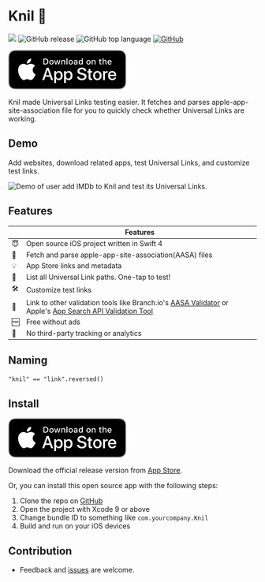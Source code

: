 # Knil 🔗

![](https://travis-ci.org/ethanhuang13/knil.svg?branch=master) ![GitHub release](https://img.shields.io/github/release/ethanhuang13/knil.svg) ![GitHub top language](https://img.shields.io/github/languages/top/ethanhuang13/knil.svg) [![GitHub](https://img.shields.io/github/license/ethanhuang13/knil.svg)](https://github.com/ethanhuang13/knil/blob/master/LICENSE)

[![](App_Store_Badge.svg)](https://itunes.apple.com/us/app/knil-universal-link-testing/id1195310358?l=zh&ls=1&mt=8&ct=README)

Knil made Universal Links testing easier. It fetches and parses apple-app-site-association file for you to quickly check whether Universal Links are working.

## Demo

Add websites, download related apps, test Universal Links, and customize test links.

![Demo of user add IMDb to Knil and test its Universal Links.](demo.gif)

## Features

| | Features |
| --- | --- |
| 😇 | Open source iOS project written in Swift 4 |
| 📲 | Fetch and parse apple-app-site-association(AASA) files |
| 💡 | App Store links and metadata |
| 🚀 | List all Universal Link paths. One-tap to test! |
| 🛠️ | Customize test links |
| 🤝 | Link to other validation tools like Branch.io's [AASA Validator](https://branch.io/resources/aasa-validator/) or Apple's [App Search API Validation Tool](https://search.developer.apple.com/appsearch-validation-tool/) | 
| 🆓 | Free without ads |
| 🚫 | No third-party tracking or analytics |

## Naming
```
"knil" == "link".reversed()
```

## Install

[![](App_Store_Badge.svg)](https://itunes.apple.com/us/app/knil-universal-link-testing/id1195310358?l=zh&ls=1&mt=8&ct=README)

Download the official release version from [App Store](https://itunes.apple.com/us/app/knil-universal-link-testing/id1195310358?l=zh&ls=1&mt=8&ct=README).

Or, you can install this open source app with the following steps:

1. Clone the repo on [GitHub](https://github.com/ethanhuang13/knil)
2. Open the project with Xcode 9 or above
3. Change bundle ID to something like `com.yourcompany.Knil`
4. Build and run on your iOS devices

## Contribution

- Feedback and [issues](https://github.com/ethanhuang13/knil/issues/new) are welcome.
